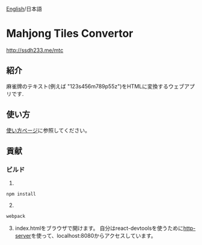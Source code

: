 [English](README.md)/日本語

# Mahjong Tiles Convertor

http://ssdh233.me/mtc

## 紹介
麻雀牌のテキスト(例えば "123s456m789p55z")をHTMLに変換するウェブアプリです. 

## 使い方
[使い方ページ](http://ssdh233.me/mtc/#/examples)に参照してください。

## 貢献

### ビルド
1. 
```
npm install
```

2.
```
webpack
```

3. index.htmlをブラウザで開けます。 自分はreact-devtoolsを使うために[http-server](https://www.npmjs.com/package/http-server)を使って、localhost:8080からアクセスしています。